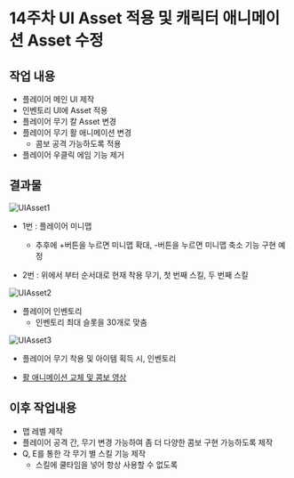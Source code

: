 # 14주차 UI Asset 적용 및 캐릭터 애니메이션 Asset 수정

## 작업 내용
+ 플레이어 메인 UI 제작
+ 인벤토리 UI에 Asset 적용
+ 플레이어 무기 칼 Asset 변경
+ 플레이어 무기 활 애니메이션 변경
	+ 콤보 공격 가능하도록 적용
+ 플레이어 우클릭 에임 기능 제거

## 결과물
![UIAsset1](https://github.com/takndr/MonsterSlave/assets/126765215/af995418-844e-454f-9330-8c3a2316f7c7)
+ 1번 : 플레이어 미니맵
   + 추후에 +버튼을 누르면 미니맵 확대, -버튼을 누르면 미니맵 축소 기능 구현 예정
      
+ 2번 : 위에서 부터 순서대로 현재 착용 무기, 첫 번째 스킬, 두 번째 스킬
   
![UIAsset2](https://github.com/takndr/MonsterSlave/assets/126765215/da8cdfcd-102a-4569-9f14-3544d123d1ef)
+ 플레이어 인벤토리
  + 인벤토리 최대 슬롯을 30개로 맞춤

![UIAsset3](https://github.com/takndr/MonsterSlave/assets/126765215/14aa66af-33c9-44b1-ab40-d24ad9f25161)
+ 플레이어 무기 착용 및 아이템 획득 시, 인벤토리

+ [활 애니메이션 교체 및 콤보 영상](https://youtu.be/Vy548diDRAY)

## 이후 작업내용
+ 맵 레벨 제작
+ 플레이어 공격 간, 무기 변경 가능하여 좀 더 다양한 콤보 구현 가능하도록 제작
+ Q, E를 통한 각 무기 별 스킬 기능 제작
	+ 스킬에 쿨타임을 넣어 항상 사용할 수 없도록

